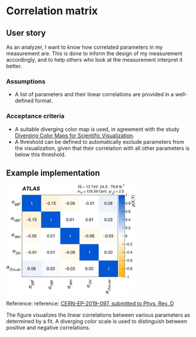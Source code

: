 # Correlation matrix

## User story
As an analyzer, I want to know how correlated parameters in my measurement are.
This is done to inform the design of my measurement accordingly, and to help others who look at the measurement interpret it better.

### Assumptions
- A list of parameters and their linear correlations are provided in a well-defined format.

### Acceptance criteria
- A suitable diverging color map is used, in agreement with the study [Diverging Color Maps for Scientific Visualization](https://www.kennethmoreland.com/color-maps/).
- A threshold can be defined to automatically exclude parameters from the visualization, given that their correlation with all other parameters is below this threshold.

## Example implementation
<img src="figures/correlation-matrix.png" alt="correlation matrix" width="350"/>

Reference: reference: [CERN-EP-2019-097, submitted to Phys. Rev. D](https://inspirehep.net/record/1752936)

The figure visualizes the linear correlations between various parameters as determined by a fit.
A diverging color scale is used to distinguish between positive and negative correlations.